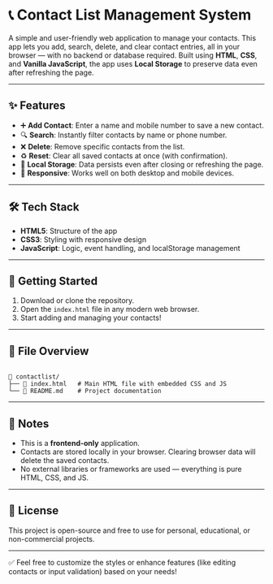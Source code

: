 
# 📞 Contact List Management System

A simple and user-friendly web application to manage your contacts. This app lets you add, search, delete, and clear contact entries, all in your browser — with no backend or database required. Built using **HTML**, **CSS**, and **Vanilla JavaScript**, the app uses **Local Storage** to preserve data even after refreshing the page.

---

## ✨ Features

- ➕ **Add Contact**: Enter a name and mobile number to save a new contact.
- 🔍 **Search**: Instantly filter contacts by name or phone number.
- ❌ **Delete**: Remove specific contacts from the list.
- ♻️ **Reset**: Clear all saved contacts at once (with confirmation).
- 💾 **Local Storage**: Data persists even after closing or refreshing the page.
- 📱 **Responsive**: Works well on both desktop and mobile devices.

---

## 🛠️ Tech Stack

- **HTML5**: Structure of the app
- **CSS3**: Styling with responsive design
- **JavaScript**: Logic, event handling, and localStorage management

---

## 🚀 Getting Started

1. Download or clone the repository.
2. Open the `index.html` file in any modern web browser.
3. Start adding and managing your contacts!

---

## 📂 File Overview

```

📁 contactlist/
├── 📄 index.html   # Main HTML file with embedded CSS and JS
└── 📄 README.md    # Project documentation

```

---

## 📌 Notes

- This is a **frontend-only** application.
- Contacts are stored locally in your browser. Clearing browser data will delete the saved contacts.
- No external libraries or frameworks are used — everything is pure HTML, CSS, and JS.

---

## 📄 License

This project is open-source and free to use for personal, educational, or non-commercial projects.

---

✅ Feel free to customize the styles or enhance features (like editing contacts or input validation) based on your needs!

